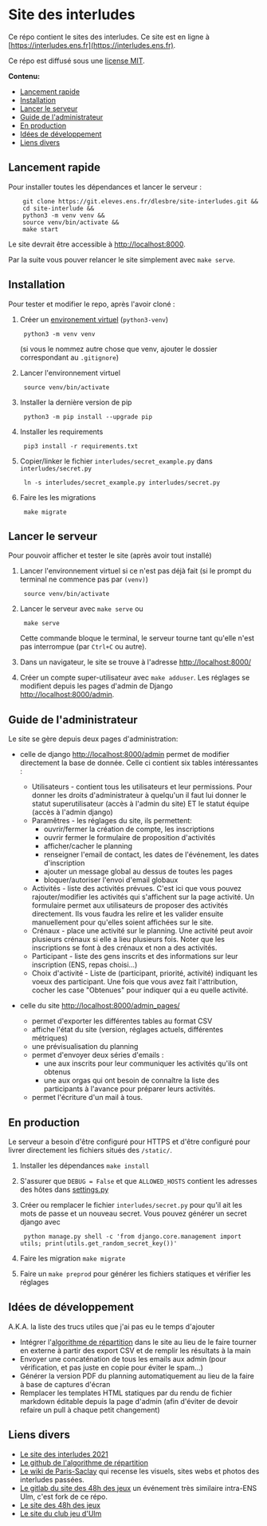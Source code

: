 # Site des interludes

Ce répo contient le sites des interludes. Ce site est en ligne à [https://interludes.ens.fr](https://interludes.ens.fr).

Ce répo est diffusé sous une [license MIT](https://choosealicense.com/licenses/mit/).

**Contenu:**
- [Lancement rapide](#lancement-rapide)
- [Installation](#installation)
- [Lancer le serveur](#lancer-le-serveur)
- [Guide de l'administrateur](#guide-de-ladministrateur)
- [En production](#en-production)
- [Idées de développement](#idées-de-développement)
- [Liens divers](#liens-divers)

## Lancement rapide

Pour installer toutes les dépendances et lancer le serveur :

		git clone https://git.eleves.ens.fr/dlesbre/site-interludes.git &&
		cd site-interlude &&
		python3 -m venv venv &&
		source venv/bin/activate &&
		make start

Le site devrait être accessible à [http://localhost:8000](http://localhost:8000).

Par la suite vous pouver relancer le site simplement avec `make serve`.

## Installation

Pour tester et modifier le repo, après l'avoir cloné :

1. Créer un [environement
   virtuel](https://docs.python.org/3/tutorial/venv.html) (`python3-venv`)

		python3 -m venv venv

	(si vous le nommez autre chose que venv, ajouter le dossier correspondant
    au `.gitignore`)

2. Lancer l'environnement virtuel

		source venv/bin/activate

3. Installer la dernière version de pip

		python3 -m pip install --upgrade pip

4. Installer les requirements

		pip3 install -r requirements.txt

5. Copier/linker le fichier `interludes/secret_example.py` dans `interludes/secret.py`

		ln -s interludes/secret_example.py interludes/secret.py

6. Faire les les migrations

		make migrate

## Lancer le serveur

Pour pouvoir afficher et tester le site (après avoir tout installé)

1. Lancer l'environnement virtuel si ce n'est pas déjà fait (si le prompt du
   terminal ne commence pas par `(venv)`)

		source venv/bin/activate

2. Lancer le serveur avec `make serve` ou

		make serve

	Cette commande bloque le terminal, le serveur tourne tant qu'elle n'est pas
	interrompue (par `Ctrl+C` ou autre).

3. Dans un navigateur, le site se trouve à l'adresse
   [http://localhost:8000/](http://localhost:8000/)

4. Créer un compte super-utilisateur avec `make adduser`. Les réglages se modifient depuis les pages d'admin de Django [http://localhost:8000/admin](http://localhost:8000/admin).

## Guide de l'administrateur

Le site se gère depuis deux pages d'administration:

- celle de django [http://localhost:8000/admin](http://localhost:8000/admin) permet de modifier directement la base de donnée. Celle ci contient six tables intéressantes :
	- Utilisateurs - contient tous les utilisateurs et leur permissions. Pour donner les droits d'administrateur à quelqu'un il faut lui donner le statut superutilisateur (accès à l'admin du site) ET le statut équipe (accès à l'admin django)
	- Paramêtres - les réglages du site, ils permettent:
		- ouvrir/fermer la création de compte, les inscriptions
		- ouvrir fermer le formulaire de proposition d'activités
		- afficher/cacher le planning
		- renseigner l'email de contact, les dates de l'événement, les dates d'inscription
		- ajouter un message global au dessus de toutes les pages
		- bloquer/autoriser l'envoi d'email globaux
	- Activités - liste des activités prévues. C'est ici que vous pouvez rajouter/modifier les activités qui s'affichent sur la page activité.
		Un formulaire permet aux utilisateurs de proposer des activités directement. Ils vous faudra les relire et les valider ensuite manuellement pour qu'elles soient affichées sur le site.
	- Crénaux - place une activité sur le planning. Une activité peut avoir plusieurs crénaux si elle a lieu plusieurs fois. Noter que les inscriptions se font à des crénaux et non a des activités.
	- Participant - liste des gens inscrits et des informations sur leur inscription (ENS, repas choisi...)
	- Choix d'activité - Liste de (participant, priorité, activité) indiquant les voeux des participant. Une fois que vous avez fait l'attribution, cocher les case "Obtenues" pour indiquer qui a eu quelle activité.

- celle du site [http://localhost:8000/admin_pages/](http://localhost:8000/admin_pages/)
	- permet d'exporter les différentes tables au format CSV
	- affiche l'état du site (version, réglages actuels, différentes métriques)
	- une prévisualisation du planning
	- permet d'envoyer deux séries d'emails :
		- une aux inscrits pour leur communiquer les activités qu'ils ont obtenus
		- une aux orgas qui ont besoin de connaître la liste des participants à l'avance pour préparer leurs activités.
	- permet l'écriture d'un mail à tous.

## En production

Le serveur a besoin d'être configuré pour HTTPS et d'être configuré pour livrer directement les fichiers situés des `/static/`.

1. Installer les dépendances `make install`

2. S'assurer que `DEBUG = False` et que `ALLOWED_HOSTS` contient les adresses des hôtes dans [settings.py](./interludes/settings.py)

3. Créer ou remplacer le fichier `interludes/secret.py` pour qu'il ait les mots de passe et un nouveau secret. Vous pouvez générer un secret django avec

		python manage.py shell -c 'from django.core.management import utils; print(utils.get_random_secret_key())'

4. Faire les migration `make migrate`

5. Faire un `make preprod` pour générer les fichiers statiques et vérifier les réglages

## Idées de développement

A.K.A. la liste des trucs utiles que j'ai pas eu le temps d'ajouter

- Intégrer l'[algorithme de répartition](https://github.com/Imakoala/InterludesMatchings) dans le site au lieu de le faire tourner en externe à partir des export CSV et de remplir les résultats à la main
- Envoyer une concaténation de tous les emails aux admin (pour vérification, et pas juste en copie pour éviter le spam...)
- Générer la version PDF du planning automatiquement au lieu de la faire à base de captures d'écran
- Remplacer les templates HTML statiques par du rendu de fichier markdown éditable depuis la page d'admin (afin d'éviter de devoir refaire un pull à chaque petit changement)

## Liens divers

- [Le site des interludes 2021](https://interludes.ens.fr)
- [Le github de l'algorithme de répartition](https://github.com/Imakoala/InterludesMatchings)
- [Le wiki de Paris-Saclay](https://wiki.crans.org/VieBdl/InterLudes) qui recense les visuels, sites webs et photos des interludes passées.
- [Le gitlab du site des 48h des jeux](https://git.eleves.ens.fr/dlesbre/48h-des-jeux) un événement très similaire intra-ENS Ulm, c'est fork de ce répo.
- [Le site des 48h des jeux](https://48hdesjeux.cof.ens.fr/)
- [Le site du club jeu d'Ulm](https://jeux.cof.ens.fr/)
